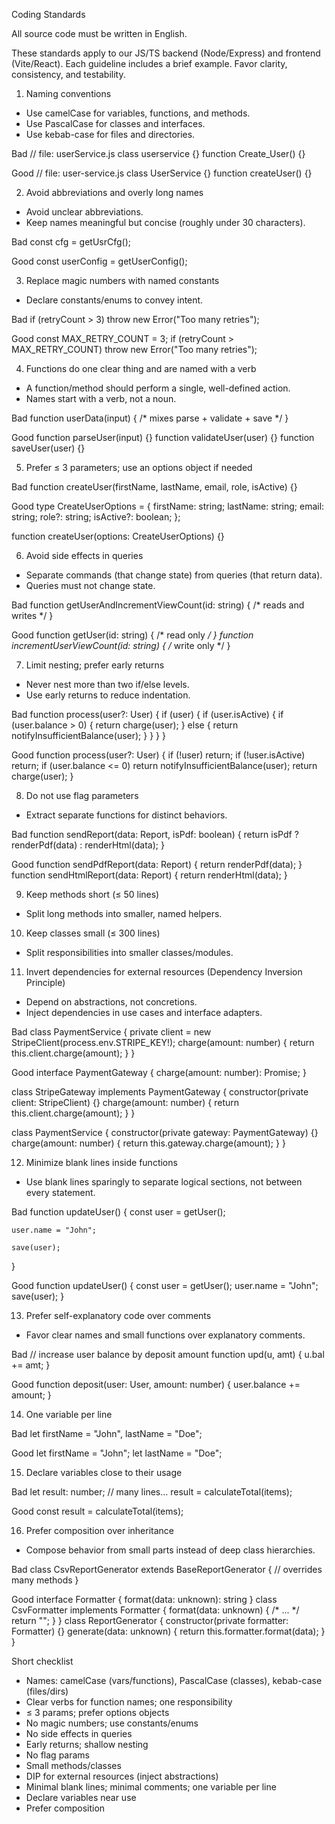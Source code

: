 
Coding Standards

All source code must be written in English.

These standards apply to our JS/TS backend (Node/Express) and frontend (Vite/React). Each guideline includes a brief example. Favor clarity, consistency, and testability.

1) Naming conventions
- Use camelCase for variables, functions, and methods.
- Use PascalCase for classes and interfaces.
- Use kebab-case for files and directories.

Bad
// file: userService.js
class userservice {}
function Create_User() {}

Good
// file: user-service.js
class UserService {}
function createUser() {}

2) Avoid abbreviations and overly long names
- Avoid unclear abbreviations.
- Keep names meaningful but concise (roughly under 30 characters).

Bad
const cfg = getUsrCfg();

Good
const userConfig = getUserConfig();

3) Replace magic numbers with named constants
- Declare constants/enums to convey intent.

Bad
if (retryCount > 3) throw new Error("Too many retries");

Good
const MAX_RETRY_COUNT = 3;
if (retryCount > MAX_RETRY_COUNT) throw new Error("Too many retries");

4) Functions do one clear thing and are named with a verb
- A function/method should perform a single, well-defined action.
- Names start with a verb, not a noun.

Bad
function userData(input) { /* mixes parse + validate + save */ }

Good
function parseUser(input) {}
function validateUser(user) {}
function saveUser(user) {}

5) Prefer ≤ 3 parameters; use an options object if needed

Bad
function createUser(firstName, lastName, email, role, isActive) {}

Good
type CreateUserOptions = {
	firstName: string;
	lastName: string;
	email: string;
	role?: string;
	isActive?: boolean;
};

function createUser(options: CreateUserOptions) {}

6) Avoid side effects in queries
- Separate commands (that change state) from queries (that return data).
- Queries must not change state.

Bad
function getUserAndIncrementViewCount(id: string) { /* reads and writes */ }

Good
function getUser(id: string) { /* read only */ }
function incrementUserViewCount(id: string) { /* write only */ }

7) Limit nesting; prefer early returns
- Never nest more than two if/else levels.
- Use early returns to reduce indentation.

Bad
function process(user?: User) {
	if (user) {
		if (user.isActive) {
			if (user.balance > 0) {
				return charge(user);
			} else {
				return notifyInsufficientBalance(user);
			}
		}
	}
}

Good
function process(user?: User) {
	if (!user) return;
	if (!user.isActive) return;
	if (user.balance <= 0) return notifyInsufficientBalance(user);
	return charge(user);
}

8) Do not use flag parameters
- Extract separate functions for distinct behaviors.

Bad
function sendReport(data: Report, isPdf: boolean) {
	return isPdf ? renderPdf(data) : renderHtml(data);
}

Good
function sendPdfReport(data: Report) {
	return renderPdf(data);
}
function sendHtmlReport(data: Report) {
	return renderHtml(data);
}

9) Keep methods short (≤ 50 lines)
- Split long methods into smaller, named helpers.

10) Keep classes small (≤ 300 lines)
- Split responsibilities into smaller classes/modules.

11) Invert dependencies for external resources (Dependency Inversion Principle)
- Depend on abstractions, not concretions.
- Inject dependencies in use cases and interface adapters.

Bad
class PaymentService {
	private client = new StripeClient(process.env.STRIPE_KEY!);
	charge(amount: number) {
		return this.client.charge(amount);
	}
}

Good
interface PaymentGateway {
	charge(amount: number): Promise<void>;
}

class StripeGateway implements PaymentGateway {
	constructor(private client: StripeClient) {}
	charge(amount: number) {
		return this.client.charge(amount);
	}
}

class PaymentService {
	constructor(private gateway: PaymentGateway) {}
	charge(amount: number) {
		return this.gateway.charge(amount);
	}
}

12) Minimize blank lines inside functions
- Use blank lines sparingly to separate logical sections, not between every statement.

Bad
function updateUser() {
	const user = getUser();

	user.name = "John";

	save(user);
}

Good
function updateUser() {
	const user = getUser();
	user.name = "John";
	save(user);
}

13) Prefer self-explanatory code over comments
- Favor clear names and small functions over explanatory comments.

Bad
// increase user balance by deposit amount
function upd(u, amt) { u.bal += amt; }

Good
function deposit(user: User, amount: number) {
	user.balance += amount;
}

14) One variable per line

Bad
let firstName = "John", lastName = "Doe";

Good
let firstName = "John";
let lastName = "Doe";

15) Declare variables close to their usage

Bad
let result: number;
// many lines…
result = calculateTotal(items);

Good
const result = calculateTotal(items);

16) Prefer composition over inheritance
- Compose behavior from small parts instead of deep class hierarchies.

Bad
class CsvReportGenerator extends BaseReportGenerator {
	// overrides many methods
}

Good
interface Formatter { format(data: unknown): string }
class CsvFormatter implements Formatter { format(data: unknown) { /* ... */ return ""; } }
class ReportGenerator {
	constructor(private formatter: Formatter) {}
	generate(data: unknown) { return this.formatter.format(data); }
}

Short checklist
- Names: camelCase (vars/functions), PascalCase (classes), kebab-case (files/dirs)
- Clear verbs for function names; one responsibility
- ≤ 3 params; prefer options objects
- No magic numbers; use constants/enums
- No side effects in queries
- Early returns; shallow nesting
- No flag params
- Small methods/classes
- DIP for external resources (inject abstractions)
- Minimal blank lines; minimal comments; one variable per line
- Declare variables near use
- Prefer composition
